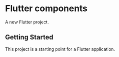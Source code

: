 # Flutter components

A new Flutter project.

## Getting Started

This project is a starting point for a Flutter application.


